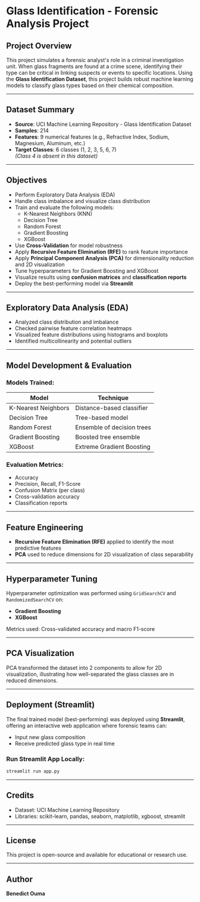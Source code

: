 # Glass Identification - Forensic Analysis Project

## Project Overview

This project simulates a forensic analyst's role in a criminal investigation unit. When glass fragments are found at a crime scene, identifying their type can be critical in linking suspects or events to specific locations. Using the **Glass Identification Dataset**, this project builds robust machine learning models to classify glass types based on their chemical composition.

---

## Dataset Summary

- **Source**: UCI Machine Learning Repository - Glass Identification Dataset
- **Samples**: 214
- **Features**: 9 numerical features (e.g., Refractive Index, Sodium, Magnesium, Aluminum, etc.)
- **Target Classes**: 6 classes (1, 2, 3, 5, 6, 7)  
  *(Class 4 is absent in this dataset)*

---

## Objectives

- Perform Exploratory Data Analysis (EDA)
- Handle class imbalance and visualize class distribution
- Train and evaluate the following models:
  - K-Nearest Neighbors (KNN)
  - Decision Tree
  - Random Forest
  - Gradient Boosting
  - XGBoost
- Use **Cross-Validation** for model robustness
- Apply **Recursive Feature Elimination (RFE)** to rank feature importance
- Apply **Principal Component Analysis (PCA)** for dimensionality reduction and 2D visualization
- Tune hyperparameters for Gradient Boosting and XGBoost
- Visualize results using **confusion matrices** and **classification reports**
- Deploy the best-performing model via **Streamlit**

---

## Exploratory Data Analysis (EDA)

- Analyzed class distribution and imbalance
- Checked pairwise feature correlation heatmaps
- Visualized feature distributions using histograms and boxplots
- Identified multicollinearity and potential outliers

---

## Model Development & Evaluation

### Models Trained:
| Model              | Technique                 |
|--------------------|---------------------------|
| K-Nearest Neighbors| Distance-based classifier |
| Decision Tree      | Tree-based model          |
| Random Forest      | Ensemble of decision trees|
| Gradient Boosting  | Boosted tree ensemble     |
| XGBoost            | Extreme Gradient Boosting |

### Evaluation Metrics:
- Accuracy
- Precision, Recall, F1-Score
- Confusion Matrix (per class)
- Cross-validation accuracy
- Classification reports

---

## Feature Engineering

- **Recursive Feature Elimination (RFE)** applied to identify the most predictive features
- **PCA** used to reduce dimensions for 2D visualization of class separability

---

## Hyperparameter Tuning

Hyperparameter optimization was performed using `GridSearchCV` and `RandomizedSearchCV` on:

- **Gradient Boosting**
- **XGBoost**

Metrics used: Cross-validated accuracy and macro F1-score

---

## PCA Visualization

PCA transformed the dataset into 2 components to allow for 2D visualization, illustrating how well-separated the glass classes are in reduced dimensions.

---

## Deployment (Streamlit)

The final trained model (best-performing) was deployed using **Streamlit**, offering an interactive web application where forensic teams can:

- Input new glass composition
- Receive predicted glass type in real time

### Run Streamlit App Locally:

```bash
streamlit run app.py
````

---

## Credits

* Dataset: UCI Machine Learning Repository
* Libraries: scikit-learn, pandas, seaborn, matplotlib, xgboost, streamlit

---

## License

This project is open-source and available for educational or research use.

---

## Author

**Benedict Ouma**